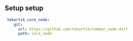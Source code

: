 ## Setup setup

```yaml
 tekartik_core_node:
    git:
      url: https://github.com/tekartik/common_node.dart
      path: core_node
```
